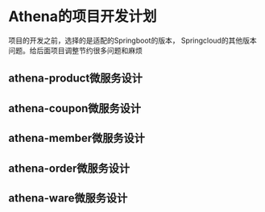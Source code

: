 # Athena的项目开发计划
项目的开发之前，选择的是适配的Springboot的版本，
Springcloud的其他版本问题。给后面项目调整节约很多问题和麻烦


## athena-product微服务设计

## athena-coupon微服务设计

## athena-member微服务设计

## athena-order微服务设计

## athena-ware微服务设计
